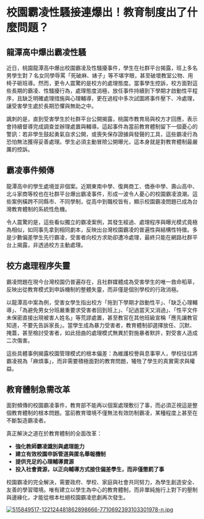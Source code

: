# 校園霸凌性騷接連爆出！教育制度出了什麼問題？

## 龍潭高中爆出霸凌性騷
近日，桃園龍潭高中爆出校園霸凌及性騷擾事件，學生在社群平台揭露，班上多名男學生對 7 名女同學辱罵「死破麻、婊子」等不堪字眼，甚至破壞教室公物、用椅子砸班導。然而，更令人震驚的是校方的處理態度。當事學生控訴，校方面對這些長期的霸凌、性騷擾行為，處理態度消極，放任事件持續到下學期才啟動性平程序，且缺乏明確處理措施與心理輔導，更在過程中多次試圖將事件壓下、冷處理，讓受害學生處於長期恐懼與無助之中。

諷刺的是，直到受害學生於社群平台公開揭露，桃園市教育局與校方才回應，表示會持續督導完成調查並辦理處置與輔導。這起事件為當前教育體制留下一個憂心的警訊：若非學生鼓起勇氣自求公開，或喪失保存證據與發聲的工具，這些霸凌行為恐怕無法獲得妥善處理。學生必須主動冒險公開曝光，這本身就是對教育體制最嚴厲的控訴。

## 霸凌事件頻傳
龍潭高中的學生處境並非個案。近期東南中學、復興商工、僑泰中學、壽山高中、北斗家商等校也在社群平台爆出霸凌事件，形成一波令人憂心的校園霸凌浪潮。這些案例橫跨不同縣市、不同學制，從高中到職校皆有，顯示校園霸凌問題已成為台灣教育體制的系統性危機。

令人震驚的是，這些看似獨立的霸凌案例，其發生經過、處理程序與曝光模式竟極為相似，如同事先拿到相同劇本，反映出台灣校園霸凌的普遍性與結構性特徵。多是少數偏差學生先行霸凌，受害者向校方求助卻遭冷處理，最終只能在網路社群平台上揭露，非透過校方主動處理。

## 校方處理程序失靈
霸凌問題在現今台灣校園仍普遍存在，且社群媒體成為受害學生的唯一救命稻草，反映出從教育模式到申訴機制的整體失靈，而非僅是個別學校的行政消極。

以龍潭高中案為例，受害女學生指出校方「拖到下學期才啟動性平」、「缺乏心理輔導」、「為避免男女分班嚴重要求受害者回到班上」、「記過當天又消過」、「性平文件未保密直接出現被害人姓名」等荒謬處置，甚至教官在其他班級宣稱「應先讓教官知道，不要先告訴家長」。當學生成為暴力受害者，教育體制卻選擇放任、沉默、掩蓋，甚至檢討受害者，如此扭曲的處理模式無異於對施暴者默許，對受害人造成二次傷害。

這些具體事例揭露校園管理模式的根本偏差：為維護校譽與息事寧人，學校往往將霸凌視為「麻煩事」，而非需要積極面對的教育問題，犧牲了學生的真實需求與權益。

## 教育體制急需改革
面對頻傳的校園霸凌事件，教育部不能再以個案處理敷衍了事，而必須正視這是整個教育體制的根本問題。當前教育環境不僅無法有效防制霸凌，某種程度上甚至在不斷製造霸凌者。

真正解決之道在於教育體制的全面改革：  
- **強化教師霸凌識別與處理能力**  
- **建立有效校園申訴管道與匿名舉報機制**  
- **提供充足的心理輔導資源**  
- **投入社會資源，以正向輔導方式接住偏差學生，而非僅懲罰了事**

校園霸凌的完全解決，需要政府、學校、家庭與社會共同努力，為學生創造安全、友善的學習環境。唯有建立以學生為中心的教育體制，而非單純施行上對下的壓制與邊緣化，才能從根本杜絕校園霸凌悲劇再次發生。

[![515849517-122124481862898666-7710692393103301978-n.jpg](https://i.postimg.cc/k5PhNYmN/515849517-122124481862898666-7710692393103301978-n.jpg)](https://postimg.cc/FYGZNZ11)